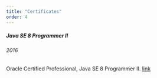 ```yaml
---
title: "Certificates"
order: 4
---
```


##### Java SE 8 Programmer II
###### 2016

Oracle Certified Professional, Java SE 8 Programmer II. 
[link](https://www.youracclaim.com/badges/e729c951-ad94-469b-9d53-6df58d6a8f32/public_url)

